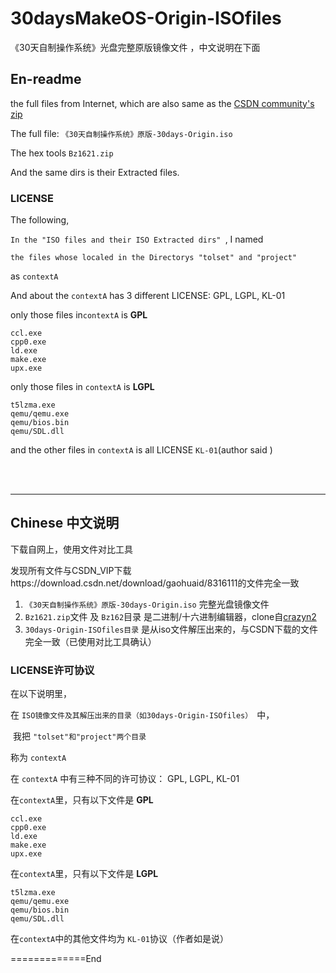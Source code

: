 # 30daysMakeOS-Origin-ISOfiles
《30天自制操作系统》光盘完整原版镜像文件 ，中文说明在下面

## En-readme

the full files from Internet, which are also same as the [CSDN community's zip](https://download.csdn.net/download/gaohuaid/8316111)

The full file: `《30天自制操作系统》原版-30days-Origin.iso `

The hex tools `Bz1621.zip`

And the same dirs is their Extracted files.    

  

### LICENSE

The following,

`In the "ISO files and their ISO Extracted dirs" `, I named 

 ``the files whose localed in the Directorys "tolset" and "project" ``

as `contextA`



And about the `contextA` has 3 different LICENSE: GPL, LGPL, KL-01



only those files in`contextA` is <b>GPL</b>

```GPL
ccl.exe
cpp0.exe
ld.exe
make.exe
upx.exe
```

only those files in `contextA` is <b>LGPL</b>

```LGPL
t5lzma.exe
qemu/qemu.exe
qemu/bios.bin
qemu/SDL.dll
```

and the other files in `contextA` is all LICENSE `KL-01`(author said )

  <br/>

  <br/>

<hr/>

## Chinese  中文说明

下载自网上，使用文件对比工具

发现所有文件与CSDN_VIP下载https://download.csdn.net/download/gaohuaid/8316111的文件完全一致  



1. `《30天自制操作系统》原版-30days-Origin.iso`                            完整光盘镜像文件
2. `Bz1621.zip`文件 及 `Bz162`目录          是二进制/十六进制编辑器，clone自[crazyn2](https://github.com/crazyn2/30daysMakeOS-complete_iso_file/commits?author=crazyn2)
3. `30days-Origin-ISOfiles目录`                             是从iso文件解压出来的，与CSDN下载的文件完全一致（已使用对比工具确认）  

  

### LICENSE许可协议

在以下说明里，

在 `ISO镜像文件及其解压出来的目录（如30days-Origin-ISOfiles） `中，

​      我把 ``"tolset"和"project"两个目录``

称为 `contextA`



在 `contextA` 中有三种不同的许可协议： GPL, LGPL, KL-01



在`contextA`里，只有以下文件是 <b>GPL</b>

```GPL
ccl.exe
cpp0.exe
ld.exe
make.exe
upx.exe
```

在`contextA`里，只有以下文件是 <b>LGPL</b>

```LGPL
t5lzma.exe
qemu/qemu.exe
qemu/bios.bin
qemu/SDL.dll
```

在`contextA`中的其他文件均为 `KL-01`协议（作者如是说）  

=============End

  <br/>